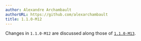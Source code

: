```yaml
---
author: Alexandre Archambault
authorURL: https://github.com/alexarchambault
title: 1.1.0-M12
---
```


Changes in `1.1.0-M12` are discussed along those of [`1.1.0-M13`](/blog/2019/03/04/1.1.0-M13).
